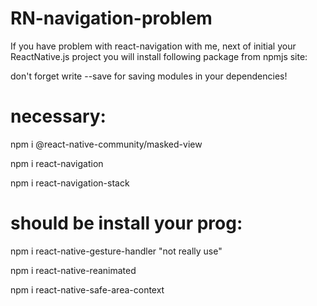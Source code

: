# RN-navigation-problem

If you have problem with react-navigation with me, next of initial your ReactNative.js project you will install following package from npmjs site:

don't forget write --save for saving modules in your dependencies!

# necessary:

npm i @react-native-community/masked-view 

npm i react-navigation

npm i react-navigation-stack

# should be install your prog:

npm i react-native-gesture-handler "not really use"

npm i react-native-reanimated 

npm i react-native-safe-area-context



